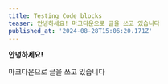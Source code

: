 ```yaml
---
title: Testing Code blocks
teaser: 안녕하세요! 마크다운으로 글을 쓰고 있습니다
published_at: '2024-08-28T15:06:20.171Z'
---
```

**안녕하세요!**

마크다운으로 글을 쓰고 있습니다
